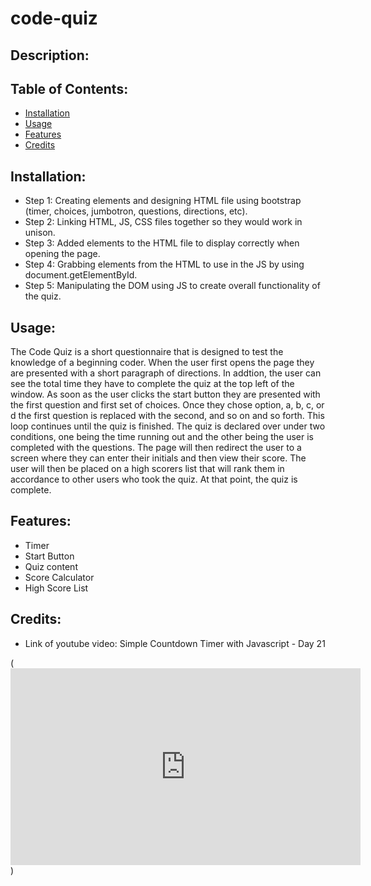 # code-quiz

## Description: 

## Table of Contents: 
* [Installation](#installation)
* [Usage](#usage)
* [Features](#features)
* [Credits](#credits)

## Installation: 
* Step 1: Creating elements and designing HTML file using bootstrap (timer, choices, jumbotron, questions, directions, etc).  
* Step 2: Linking HTML, JS, CSS files together so they would work in unison.
* Step 3: Added elements to the HTML file to display correctly when opening the page. 
* Step 4: Grabbing elements from the HTML to use in the JS by using document.getElementById.
* Step 5: Manipulating the DOM using JS to create overall functionality of the quiz. 


## Usage: 

The Code Quiz is a short questionnaire that is designed to test the knowledge of a beginning coder. When the user first opens the page they are presented with a short paragraph of directions. In addtion, the user can see the total time they have to complete the quiz  at the top left of the window.  As soon as the user clicks the start button they are presented with the first question and first set of choices. Once they chose option, a, b, c, or d the first question is replaced with the second, and so on and so forth. This loop continues until the quiz is finished. The quiz is declared over under two conditions, one being the time running out and the other being the user is completed with the questions. The page will then redirect the user to a screen where they can enter their initials and then view their score. The user will then be placed on a high scorers list that will rank them in accordance to other users who took the quiz. At that point, the quiz is complete. 

## Features:
* Timer 
* Start Button 
* Quiz content 
* Score Calculator
* High Score List 

## Credits: 
* Link of youtube video: Simple Countdown Timer with Javascript - Day 21

(<iframe width="560" height="315" src="https://www.youtube.com/embed/x7WJEmxNlEs" frameborder="0" allow="accelerometer; autoplay; clipboard-write; encrypted-media; gyroscope; picture-in-picture" allowfullscreen></iframe>)
